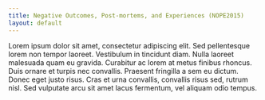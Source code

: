 ```yaml
---
title: Negative Outcomes, Post-mortems, and Experiences (NOPE2015)
layout: default
---
```

Lorem ipsum dolor sit amet, consectetur adipiscing elit. Sed pellentesque lorem non tempor laoreet. Vestibulum in tincidunt diam. Nulla laoreet malesuada quam eu gravida. Curabitur ac lorem at metus finibus rhoncus. Duis ornare et turpis nec convallis. Praesent fringilla a sem eu dictum. Donec eget justo risus. Cras et urna convallis, convallis risus sed, rutrum nisl. Sed vulputate arcu sit amet lacus fermentum, vel aliquam odio tempus.
